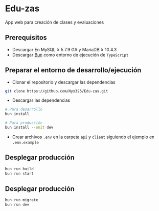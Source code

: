 # Edu-zas

App web para creación de clases y evaluaciones

## Prerequisitos

- Descargar En MySQL ≥ 5.7.9 GA y MariaDB ≥  10.4.3 
- Descargar [Bun](https://bun.com/) como entorno de ejecución de `TypeScript`

## Preparar el entorno de desarrollo/ejecución

- Clonar el repositorio y descargar las dependencias

```bash
git clone https://github.com/Nyx325/Edu-zas.git
```

- Descargar las dependencias

```bash
# Para desarrollo
bun install

# Para producción
bun install --omit dev
```

- Crear archivos `.env` en la carpeta `api` y `client` siguiendo
  el ejemplo en `.env.example`

## Desplegar producción

```bash
bun run build
bun run start
```

## Desplegar producción

```bash
bun run migrate
bun run dev
```
